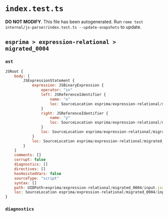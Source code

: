 # `index.test.ts`

**DO NOT MODIFY**. This file has been autogenerated. Run `rome test internal/js-parser/index.test.ts --update-snapshots` to update.

## `esprima > expression-relational > migrated_0004`

### `ast`

```javascript
JSRoot {
	body: [
		JSExpressionStatement {
			expression: JSBinaryExpression {
				operator: "in"
				left: JSReferenceIdentifier {
					name: "x"
					loc: SourceLocation esprima/expression-relational/migrated_0004/input.js 1:0-1:1 (x)
				}
				right: JSReferenceIdentifier {
					name: "y"
					loc: SourceLocation esprima/expression-relational/migrated_0004/input.js 1:5-1:6 (y)
				}
				loc: SourceLocation esprima/expression-relational/migrated_0004/input.js 1:0-1:6
			}
			loc: SourceLocation esprima/expression-relational/migrated_0004/input.js 1:0-1:6
		}
	]
	comments: []
	corrupt: false
	diagnostics: []
	directives: []
	hasHoistedVars: false
	sourceType: "script"
	syntax: []
	path: UIDPath<esprima/expression-relational/migrated_0004/input.js>
	loc: SourceLocation esprima/expression-relational/migrated_0004/input.js 1:0-2:0
}
```

### `diagnostics`

```

```
